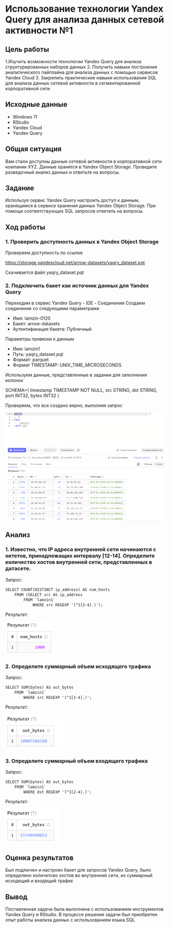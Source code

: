 Использование технологии Yandex Query для анализа данных сетевой
активности №1
================

## Цель работы

1.Изучить возможности технологии Yandex Query для анализа структурированных наборов данных
2. Получить навыки построения аналитического пайплайна для анализа данных с помощью сервисов Yandex Cloud
3. Закрепить практические навыки использования SQL для анализа данных сетевой активности в сегментированной корпоративной сети

## Исходные данные

-   Windows 11
-   RStudio
-   Yandex Cloud
-   Yandex Query

## Общая ситуация

Вам стали доступны данные сетевой активности в корпоративной сети
компании XYZ. Данные хранятся в Yandex Object Storage. Проведите
разведочный анализ данных и ответьте на вопросы.

## Задание

Используя сервис Yandex Query настроить доступ к данным, хранящимся в
сервисе хранения данных Yandex Object Storage. При помощи
соответствующих SQL запросов ответить на вопросы.

## Ход работы

### 1. Проверить доступность данных в Yandex Object Storage

Проверяем доступность по ссылке

https://storage.yandexcloud.net/arrow-datasets/yaqry_dataset.pqt

Скачивается файл yaqry_dataset.pqt

### 2. Подключить бакет как источник данных для Yandex Query

Переходим в сервис Yandex Query - IDE - Соединения Создаем соединение со
следующими параметрами

-   Имя: lamzin-0120
-   Бакет: arrow-datasets
-   Аутентификация бакета: Публичный

Параметры привязки к данным

-   Имя: lamzin1
-   Путь: yaqry_dataset.pqt
-   Формат: parquet
-   Формат TIMESTAMP: UNIX_TIME_MICROSECONDS

Используем данные, представленные в задании для заполнения колонок

SCHEMA=( timestamp TIMESTAMP NOT NULL, src STRING, dst STRING, port
INT32, bytes INT32 )

Проверяем, что все создано верно, выполняя запрос

![](images/1.png)

## Анализ

### 1. Известно, что IP адреса внутренней сети начинаются с октетов, принадлежащих интервалу \[12-14\]. Определите количество хостов внутренней сети, представленных в датасете.

Запрос:

``` {sql}
SELECT COUNT(DISTINCT ip_address) AS num_hosts
    FROM (SELECT src AS ip_address
        FROM `lamzin1`
            WHERE src REGEXP '(^1[2-4].)');
```

Результат:

![](images/2.png)

### 2. Определите суммарный объем исходящего трафика

Запрос:

``` {sql}
SELECT SUM(bytes) AS out_bytes
    FROM `lamzin1`
        WHERE src REGEXP '(^1[2-4].)';
```

Результат:

![](images/3.png)

### 3. Определите суммарный объем входящего трафика

Запрос:

``` {sql}
SELECT SUM(bytes) AS out_bytes
    FROM `lamzin1`
        WHERE dst REGEXP '(^1[2-4].)';
```

Результат:

![](images/4.png)

## Оценка результатов

Был подлючен и настроен бакет для запросов Yandex Query, было определено
количетсво хостов во внутренней сети, их суммарный исходящий и входящий
трафик

## Вывод

Поставленная задача была выполнена с использованием инструментов Yandex
Query и RStudio. В процессе решения задачи был приобретен опыт работы
анализа данных с использованием языка SQL
